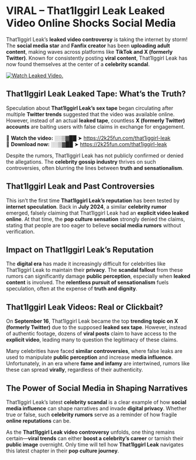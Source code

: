 # VIRAL – That1Iggirl Leak Leaked Video Online Shocks Social Media 

That1Iggirl Leak’s **leaked video controversy** is taking the internet by storm! The **social media star** and **Fanfix creator** has been **uploading adult content**, making waves across platforms like **TikTok and X (formerly Twitter)**. Known for consistently posting **viral content**, That1Iggirl Leak has now found themselves at the center of a **celebrity scandal**.  

[![Watch Leaked Video.](https://miro.medium.com/v2/resize:fit:828/format:webp/1*cilzJN44JGOrTw9NJCrNHA.gif "Watch Leaked Video")](https://2k25fun.com/that1iggirl-leak)

## **That1Iggirl Leak Leaked Tape: What’s the Truth?**  
Speculation about **That1Iggirl Leak’s sex tape** began circulating after multiple **Twitter trends** suggested that the video was available online. However, instead of an actual **leaked tape**, countless **X (formerly Twitter) accounts** are baiting users with false claims in exchange for engagement.  

🔹 **Watch the video:** ░░▒▓██ ➤ https://2k25fun.com/that1iggirl-leak  
🔹 **Download now:** ░░▒▓██ ➤ https://2k25fun.com/that1iggirl-leak  

Despite the rumors, That1Iggirl Leak has not publicly confirmed or denied the allegations. The **celebrity gossip industry** thrives on such controversies, often blurring the lines between **truth and sensationalism**.  

## **That1Iggirl Leak and Past Controversies**  
This isn’t the first time **That1Iggirl Leak’s reputation** has been tested by **internet speculation**. Back in **July 2024**, a similar **celebrity rumor** emerged, falsely claiming that That1Iggirl Leak had an **explicit video leaked online**. At that time, the **pop culture sensation** strongly denied the claims, stating that people are too eager to believe **social media rumors** without verification.  

## **Impact on That1Iggirl Leak’s Reputation**  
The **digital era** has made it increasingly difficult for celebrities like That1Iggirl Leak to maintain their **privacy**. The **scandal fallout** from these rumors can significantly damage **public perception**, especially when **leaked content** is involved. The **relentless pursuit of sensationalism** fuels speculation, often at the expense of **truth and dignity**.  

## **That1Iggirl Leak Videos: Real or Clickbait?**  
On **September 16**, That1Iggirl Leak became the top **trending topic on X (formerly Twitter)** due to the supposed **leaked sex tape**. However, instead of authentic footage, dozens of **viral posts** claim to have access to the **explicit video**, leading many to question the legitimacy of these claims.  

Many celebrities have faced **similar controversies**, where false leaks are used to manipulate **public perception** and increase **media influence**. Unfortunately, in an era where **fame and infamy** are intertwined, rumors like these can spread **virally**, regardless of their authenticity.  

## **The Power of Social Media in Shaping Narratives**  
That1Iggirl Leak’s latest **celebrity scandal** is a clear example of how **social media influence** can shape narratives and invade **digital privacy**. Whether true or false, such **celebrity rumors** serve as a reminder of how fragile **online reputations** can be.  

As the **That1Iggirl Leak video controversy** unfolds, one thing remains certain—**viral trends** can either **boost a celebrity’s career** or tarnish their **public image** overnight. Only time will tell how **That1Iggirl Leak** navigates this latest chapter in their **pop culture journey**. 